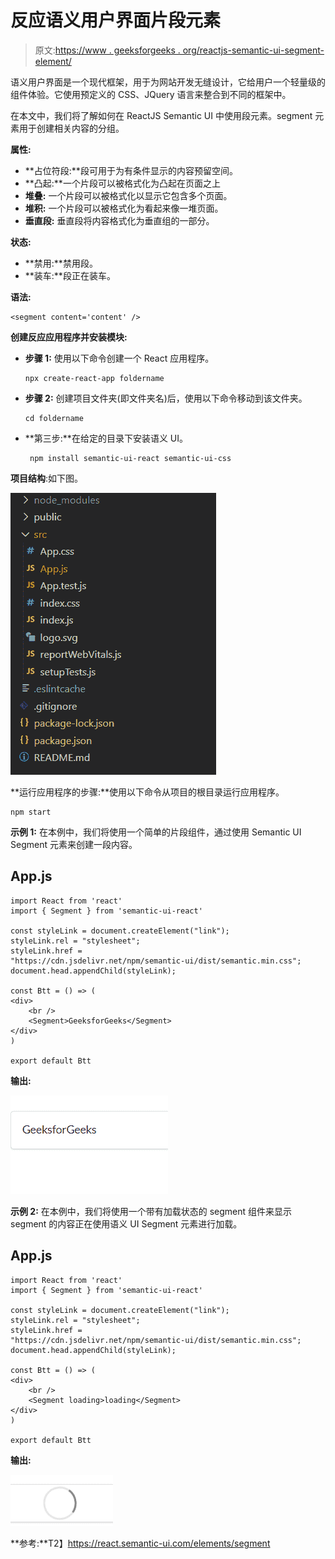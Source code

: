 # 反应语义用户界面片段元素

> 原文:[https://www . geeksforgeeks . org/reactjs-semantic-ui-segment-element/](https://www.geeksforgeeks.org/reactjs-semantic-ui-segment-element/)

语义用户界面是一个现代框架，用于为网站开发无缝设计，它给用户一个轻量级的组件体验。它使用预定义的 CSS、JQuery 语言来整合到不同的框架中。

在本文中，我们将了解如何在 ReactJS Semantic UI 中使用段元素。segment 元素用于创建相关内容的分组。

**属性:**

*   **占位符段:**段可用于为有条件显示的内容预留空间。
*   **凸起:**一个片段可以被格式化为凸起在页面之上
*   **堆叠:** 一个片段可以被格式化以显示它包含多个页面。
*   **堆积:** 一个片段可以被格式化为看起来像一堆页面。
*   **垂直段:** 垂直段将内容格式化为垂直组的一部分。

**状态:**

*   **禁用:**禁用段。
*   **装车:**段正在装车。

**语法:**

```
<segment content='content' />
```

**创建反应应用程序并安装模块:**

*   **步骤 1:** 使用以下命令创建一个 React 应用程序。

    ```
    npx create-react-app foldername
    ```

*   **步骤 2:** 创建项目文件夹(即文件夹名)后，使用以下命令移动到该文件夹。

    ```
    cd foldername
    ```

*   **第三步:**在给定的目录下安装语义 UI。

    ```
     npm install semantic-ui-react semantic-ui-css
    ```

**项目结构**:如下图。

![](img/f04ae0d8b722a9fff0bd9bd138b29c23.png)

**运行应用程序的步骤:**使用以下命令从项目的根目录运行应用程序。

```
npm start
```

**示例 1:** 在本例中，我们将使用一个简单的片段组件，通过使用 Semantic UI Segment 元素来创建一段内容。

## App.js

```
import React from 'react'
import { Segment } from 'semantic-ui-react'

const styleLink = document.createElement("link");
styleLink.rel = "stylesheet";
styleLink.href = 
"https://cdn.jsdelivr.net/npm/semantic-ui/dist/semantic.min.css";
document.head.appendChild(styleLink);

const Btt = () => (
<div>
    <br />
    <Segment>GeeksforGeeks</Segment>
</div>
)

export default Btt
```

**输出:**

![](img/603d3850a90b12a8c2b3a14d1f605d47.png)

**示例 2:** 在本例中，我们将使用一个带有加载状态的 segment 组件来显示 segment 的内容正在使用语义 UI Segment 元素进行加载。

## App.js

```
import React from 'react'
import { Segment } from 'semantic-ui-react'

const styleLink = document.createElement("link");
styleLink.rel = "stylesheet";
styleLink.href = 
"https://cdn.jsdelivr.net/npm/semantic-ui/dist/semantic.min.css";
document.head.appendChild(styleLink);

const Btt = () => (
<div>
    <br />
    <Segment loading>loading</Segment>
</div>
)

export default Btt
```

**输出:**

![](img/354b49f3d62ad553a41630e593a93267.png)

**参考:**T2】https://react.semantic-ui.com/elements/segment